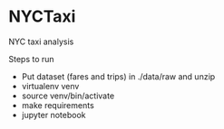 NYCTaxi
==============================

NYC taxi analysis

Steps to run
 - Put dataset (fares and trips) in ./data/raw and unzip
 - virtualenv venv
 - source venv/bin/activate
 - make requirements
 - jupyter notebook
